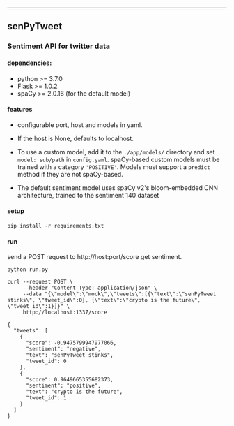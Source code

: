 ------------------------------
 senPyTweet
------------------------------
### Sentiment API for twitter data

#### dependencies:
 * python >= 3.7.0
 * Flask >= 1.0.2
 * spaCy >= 2.0.16 (for the default model)


#### features
 * configurable port, host and models in yaml.

 * If the host is None, defaults to localhost.

 * To use a custom model, add it to the `./app/models/` directory and set `model: sub/path` in `config.yaml`. spaCy-based custom models must be trained with a category `'POSITIVE'`. Models must support a `predict` method if they are not spaCy-based.

 * The default sentiment model uses spaCy v2's bloom-embedded CNN architecture, trained to the sentiment 140 dataset

#### setup
`pip install -r requirements.txt`

#### run
send a POST request to http://host:port/score get sentiment.

```
python run.py

curl --request POST \
	 --header "Content-Type: application/json" \
	 --data "{\"model\":\"mock\",\"tweets\":[{\"text\":\"senPyTweet stinks\", \"tweet_id\":0}, {\"text\":\"crypto is the future\", \"tweet_id\":1}]}" \
	 http://localhost:1337/score

{
  "tweets": [
    {
      "score": -0.9475799947977066,
      "sentiment": "negative",
      "text": "senPyTweet stinks",
      "tweet_id": 0
    },
    {
      "score": 0.9649665355682373,
      "sentiment": "positive",
      "text": "crypto is the future",
      "tweet_id": 1
    }
  ]
}

```
